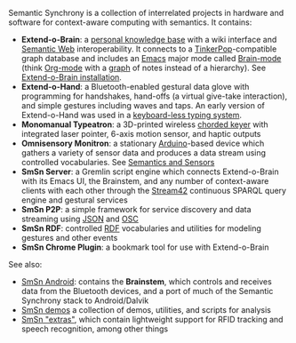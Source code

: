 Semantic Synchrony is a collection of interrelated projects in hardware and software for context-aware computing with semantics.  It contains:

* **Extend-o-Brain**: a [personal knowledge base](http://en.wikipedia.org/wiki/Personal_knowledge_base) with a wiki interface and [Semantic Web](http://en.wikipedia.org/wiki/Semantic_Web) interoperability.  It connects to a [TinkerPop](https://tinkerpop.apache.org/)-compatible graph database and includes an [Emacs](http://www.gnu.org/software/emacs/) major mode called [Brain-mode](https://github.com/joshsh/brain-mode) (think [Org-mode](http://en.wikipedia.org/wiki/Org-mode) with a [graph](http://en.wikipedia.org/wiki/Graph_%28mathematics%29) of notes instead of a hierarchy).  See [Extend-o-Brain installation](https://github.com/joshsh/smsn/wiki/Extend-o-Brain-installation).
* **Extend-o-Hand**: a Bluetooth-enabled gestural data glove with programming for handshakes, hand-offs (a virtual give-take interaction), and simple gestures including waves and taps.  An early version of Extend-o-Hand was used in a [keyboard-less typing system](http://fortytwo.net/share/qiJAriy/UbiKeyboard.mp4).
* **Monomanual Typeatron**: a 3D-printed wireless [chorded keyer](http://en.wikipedia.org/wiki/Chorded_keyboard) with integrated laser pointer, 6-axis motion sensor, and haptic outputs
* **Omnisensory Monitron**: a stationary [Arduino](http://www.arduino.cc/)-based device which gathers a variety of sensor data and produces a data stream using controlled vocabularies.  See [Semantics and Sensors](http://www.slideshare.net/joshsh/semantics-and-sensors)
* **SmSn Server**: a Gremlin script engine which connects Extend-o-Brain with its Emacs UI, the Brainstem, and any number of context-aware clients with each other through the [Stream42](https://github.com/joshsh/stream42) continuous SPARQL query engine and gestural services
* **SmSn P2P**: a simple framework for service discovery and data streaming using [JSON](http://json.org/) and [OSC](http://opensoundcontrol.org/)
* **SmSn RDF**: controlled [RDF](http://en.wikipedia.org/wiki/Resource_Description_Framework) vocabularies and utilities for modeling gestures and other events
* **SmSn Chrome Plugin**: a bookmark tool for use with Extend-o-Brain

See also:

* [SmSn Android](http://github.com/joshsh/extendo-android): contains the **Brainstem**, which controls and receives data from the Bluetooth devices, and a port of much of the Semantic Synchrony stack to Android/Dalvik
* [SmSn demos](https://github.com/joshsh/laboratory/tree/master/net/fortytwo/smsn/smsn-demos) a collection of demos, utilities, and scripts for analysis
* [SmSn "extras"](https://github.com/joshsh/extendo-extras), which contain lightweight support for RFID tracking and speech recognition, among other things
